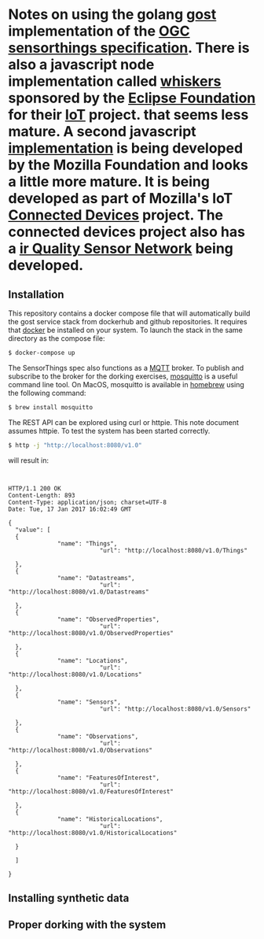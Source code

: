 # Notes on using the golang [gost](https://github.com/Geodan/gost) implementation of the [OGC sensorthings specification](http://docs.opengeospatial.org/is/15-078r6/15-078r6.html#85<Paste>). There is also a javascript node implementation called [whiskers](https://github.com/eclipse/whiskers) sponsored by the [Eclipse Foundation](https://eclipse.org/) for their [IoT](https://iot.eclipse.org/) project. that seems less mature. A second javascript [implementation](https://github.com/mozilla-sensorweb/sensorthings) is being developed by the Mozilla Foundation and looks a little more mature. It is being developed as part of Mozilla's IoT [Connected Devices](https://wiki.mozilla.org/Connected_Devices) project. The connected devices project also has a [ir Quality Sensor Network](https://wiki.mozilla.org/Sensor_Web) being developed.

## Installation
This repository contains a docker compose file that will automatically build the gost service stack from dockerhub and github repositories. It requires that [docker](https://www.docker.com/) be installed on your system. To launch the stack in the same directory as the compose file:

```bash
$ docker-compose up
```

The SensorThings spec also functions as a [MQTT](https://en.wikipedia.org/wiki/MQTT) broker. To publish and subscribe to the broker for the dorking exercises, [mosquitto](https://mosquitto.org/) is a useful command line tool. On MacOS, mosquitto is available in [homebrew](http://brew.sh/) using the following command:

```bash
$ brew install mosquitto
```

The REST API can be explored using curl or httpie. This note document assumes httpie.
To test the system has been started correctly.

```bash
$ http -j "http://localhost:8080/v1.0"
```

will result in:

```ssh


HTTP/1.1 200 OK
Content-Length: 893
Content-Type: application/json; charset=UTF-8
Date: Tue, 17 Jan 2017 16:02:49 GMT

{
  "value": [
  {
              "name": "Things",
                          "url": "http://localhost:8080/v1.0/Things"

  },
  {
              "name": "Datastreams",
                          "url": "http://localhost:8080/v1.0/Datastreams"

  },
  {
              "name": "ObservedProperties",
                          "url": "http://localhost:8080/v1.0/ObservedProperties"

  },
  {
              "name": "Locations",
                          "url": "http://localhost:8080/v1.0/Locations"

  },
  {
              "name": "Sensors",
                          "url": "http://localhost:8080/v1.0/Sensors"

  },
  {
              "name": "Observations",
                          "url": "http://localhost:8080/v1.0/Observations"

  },
  {
              "name": "FeaturesOfInterest",
                          "url": "http://localhost:8080/v1.0/FeaturesOfInterest"

  },
  {
              "name": "HistoricalLocations",
                          "url": "http://localhost:8080/v1.0/HistoricalLocations"

  }

  ]

}
```


## Installing synthetic data


## Proper dorking with the system
